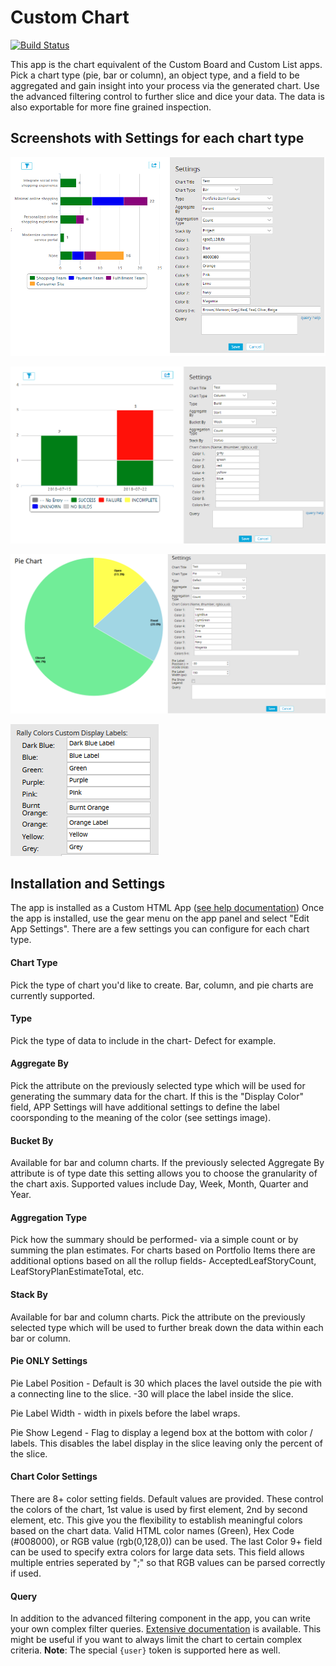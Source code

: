 # Custom Chart

[![Build Status](https://travis-ci.org/RallyCommunity/CustomChart.png?branch=master)](https://travis-ci.org/RallyCommunity/CustomChart)

This app is the chart equivalent of the Custom Board and Custom List apps.  Pick a chart type (pie, bar or column), an object type, and a field to be aggregated and gain insight into your process via the generated chart.  Use the advanced filtering control to further slice and dice your data.  The data is also exportable for more fine grained inspection.

## Screenshots with Settings for each chart type

![custom BAR chart screenshot](images/CustomChartBar.png "Custom BAR Chart Screenshots")

![custom COLUMN chart screenshot](images/CustomChartCol.png "Custom COLUMN Chart Screenshots")

![custom PIE chart screenshot](images/CustomChartPie.png "Custom PIE Chart Screenshots")

![custom color screenshot](images/ColorLabels.png "Custom Display Color labels")

## Installation and Settings
The app is installed as a Custom HTML App ([see help documentation](https://help.rallydev.com/custom-html))
Once the app is installed, use the gear menu on the app panel and select "Edit App Settings". There are a few settings you can configure for each chart type.

#### Chart Type
Pick the type of chart you'd like to create.  Bar, column, and pie charts are currently supported.

#### Type
Pick the type of data to include in the chart- Defect for example.

#### Aggregate By
Pick the attribute on the previously selected type which will be used for generating the summary data for the chart. If this is the "Display Color" field, APP Settings will have additional settings to define the label 
coorsponding to the meaning of the color (see settings image).

#### Bucket By
Available for bar and column charts.  If the previously selected Aggregate By attribute is of type date this setting allows you to choose the granularity of the chart axis.  Supported values include Day, Week, Month, Quarter and Year.

#### Aggregation Type
Pick how the summary should be performed- via a simple count or by summing the plan estimates.  For charts based on Portfolio Items there are additional options based on all the rollup fields- AcceptedLeafStoryCount, LeafStoryPlanEstimateTotal, etc.

#### Stack By
Available for bar and column charts.  Pick the attribute on the previously selected type which will be used to further break down the data within each bar or column.

#### Pie ONLY Settings
Pie Label Position - Default is 30 which places the lavel outside the pie with a connecting line to the slice. -30 will place the label inside the slice.

Pie Label Width - width in pixels before the label wraps.

Pie Show Legend - Flag to display a legend box at the bottom with color / labels. This disables the label display in the slice leaving only the percent of the slice.

#### Chart Color Settings
There are 8+ color setting fields. Default values are provided. These control the colors of the chart, 1st value is used by first element, 2nd by second element, etc. This give you the flexibility to establish meaningful colors based on the chart data. Valid HTML color names (Green), Hex Code (#008000), or RGB value (rgb(0,128,0)) can be used. The last Color 9+ field can be used to specify extra colors for large data sets. This field allows multiple entries seperated by ";" so that RGB values can be parsed correctly if used.

#### Query
In addition to the advanced filtering component in the app, you can write your own complex filter queries. [Extensive documentation](https://help.rallydev.com/grid-queries?basehost=https://rally1.rallydev.com) is available. This might be useful if you want to always limit the chart to certain complex criteria. **Note**: The special `{user}` token is supported here as well.

